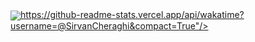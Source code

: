 <a href="https://github.com/SirvanCheraghi/">
  <img align="center" src="@SirvanCheraghi&compact=True">https://github-readme-stats.vercel.app/api/wakatime?username=@SirvanCheraghi&compact=True"/>
</a>
